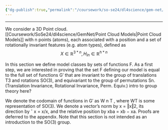 ```yaml
---
{"dg-publish":true,"permalink":"/coursework/so-se24/dl4science/gem-net/preliminaries/","noteIcon":""}
---
```


---
We consider a 3D Point cloud. [[Coursework/SoSe24/dl4science/GemNet/Point Cloud Models\|Point Cloud Models]] with n points (atoms), each associated with a position and a set of rotationally invariant features (e.g. atom types), defined as 
$$ X\in \mathbb{R}^{3*n}, H_{in} \in \mathbb{R}^{h*n}   $$

In this section we define model classes by sets of functions F. As a first step, we are interested in proving that the set F defining our model is equal to the full set of functions G′ that are invariant to the group of translations T3 and rotations SO(3), and equivariant to the group of permutations Sn. (Translation Invariance, Rotational Invariance, Perm. Equiv.)
	intro to group theory here? 

We denote the codomain of functions in G′ as W n T , where WT is some representation of SO(3). We denote a vector’s norm by x = ‖x‖2, its direction by ˆ x = x/x, and the relative position by xba = xb − xa. Proofs are deferred to the appendix. Note that this section is not intended as an introduction to the SO(3) group.


